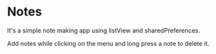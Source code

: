 # Notes

It's a simple note making app using listView and sharedPreferences.

Add notes while clicking on the menu and long press a note to delete it.
